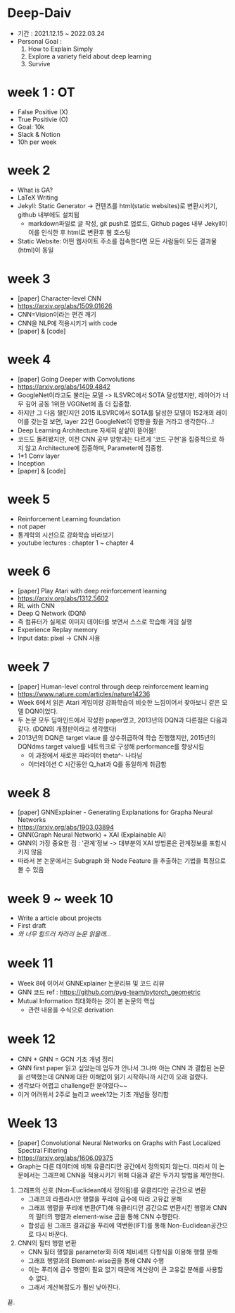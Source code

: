 # Deep-Daiv

- 기간 : 2021.12.15 ~ 2022.03.24
- Personal Goal : 
  1. How to Explain Simply 
  2. Explore a variety field about deep learning
  3. Survive

# week 1 : OT
- False Positive (X)
- True Positivie (O)
- Goal: 10k
- Slack & Notion
- 10h per week

# week 2
- What is GA?
- LaTeX Writing
- Jekyll: Static Generator -> 컨텐츠를 html(static websites)로 변환시키기, github 내부에도 설치됨
  - markdown파일로 글 작성, git push로 업로드, Github pages 내부 Jekyll이 이를 인식한 후 html로 변환후 웹 호스팅  
- Static Website: 어떤 웹사이트 주소를 접속한다면 모든 사람들이 모든 결과물(html)이 동일

# week 3
- [paper] Character-level CNN
- https://arxiv.org/abs/1509.01626
- CNN=Vision이라는 편견 깨기 
- CNN을 NLP에 적용시키기 with code
- [paper] & [code]

# week 4
- [paper] Going Deeper with Convolutions
- https://arxiv.org/abs/1409.4842
- GoogleNet이라고도 불리는 모델 -> ILSVRC에서 SOTA 달성했지만, 레이어가 너무 깊어 공동 1위한 VGGNet에 좀 더 집중함.
- 하지만 그 다음 챌린지인 2015 ILSVRC에서 SOTA를 달성한 모델이 152개의 레이어를 갖는걸 보면, layer 22인 GoogleNet이 영향을 줬을 거라고 생각한다...!
- Deep Learning Architecture 자세히 샅샅이 뜯어봄! 
- 코드도 돌려봤지만, 이전 CNN 공부 방향과는 다르게 '코드 구현'을 집중적으로 하지 않고 Architecture에 집중하며, Parameter에 집중함.
- 1\*1 Conv layer
- Inception
- [paper] & [code]

# week 5
- Reinforcement Learning foundation
- not paper
- 통계학의 시선으로 강화학습 바라보기
- youtube lectures : chapter 1 ~ chapter 4

# week 6
- [paper] Play Atari with deep reinforcement learning
- https://arxiv.org/abs/1312.5602
- RL with CNN
- Deep Q Network (DQN)
- 즉 컴퓨터가 실제로 이미지 데이터를 보면서 스스로 학습해 게임 실행 
- Experience Replay memory
- Input data: pixel -> CNN 사용


# week 7
- [paper] Human-level control through deep reinforcement learning
- https://www.nature.com/articles/nature14236
- Week 6에서 읽은 Atari 게임이랑 강화학습이 비슷한 느낌이어서 찾아보니 같은 모델 DQN이었다.
- 두 논문 모두 딥마인드에서 작성한 paper였고, 2013년의 DQN과 다른점은 다음과 같다. (DQN의 개정판이라고 생각했다)
- 2013년의 DQN은 target vlaue 를 상수취급하여 학습 진행했지만, 2015년의 DQNdms target value를 네트워크로 구성해 performance를 향상시킴
  - 이 과정에서 새로운 파라미터 theta^- 나타남
  - 이터레이션 C 시간동안 Q_hat과 Q를 동일하게 취급함
 

# week 8
- [paper] GNNExplainer - Generating Explanations for Grapha Neural Networks
- https://arxiv.org/abs/1903.03894
- GNN(Graph Neural Network) + XAI (Explainable AI)
- GNN의 가장 중요한 점 : '관계'정보 -> 대부분의 XAI 방법론은 관계정보를 포함시키지 않음
- 따라서 본 논문에서는 Subgraph 와 Node Feature 을 추출하는 기법을 특징으로 볼 수 있음

# week 9 ~ week 10
- Write a article about projects
- First draft
- *와 너무 힘드러 차라리 논문 읽을래...*

# week 11
- Week 8에 이어서 GNNExplainer 논문리뷰 및 코드 리뷰
- GNN 코드 ref : https://github.com/pyg-team/pytorch_geometric
- Mutual Information 최대화하는 것이 본 논문의 핵심
  - 관련 내용을 수식으로 derivation 

# week 12
- CNN + GNN = GCN 기초 개념 정리 
- GNN first paper 읽고 싶었는데 엄두가 안나서 그나마 아는 CNN 과 결합된 논문을 선택했는데 GNN에 대한 이해없이 읽기 시작하니까 시간이 오래 걸렸다.
- 생각보다 어렵고 challenge한 분야였다~~
- 이거 어려워서 2주로 늘리고 week12는 기초 개념들 정리함

# Week 13
- [paper] Convolutional Neural Networks on Graphs with Fast Localized Spectral Filtering
- https://arxiv.org/abs/1606.09375
- Graph는 다른 데이터에 비해 유클리디안 공간에서 정의되지 않는다. 따라서 이 논문에서는 그래프에 CNN을 적용시키기 위해 다음과 같은 두가지 방법을 제안한다.
1. 그래프의 신호 (Non-Euclidean에서 정의됨)를 유클리디안 공간으로 변환
    - 그래프의 라플라시안 행렬을 푸리에 급수에 따라 고유값 분해 
    - 그래프 행렬을 푸리에 변환(FT)해 유클리디안 공간으로 변환시킨 행렬과 CNN의 필터의 행렬과 element-wise 곱을 통해 CNN 수행한다.
    - 합성곱 된 그래프 결과값을 푸리에 역변환(IFT)를 통해 Non-Euclidean공간으로 다시 바꾼다.
2. CNN의 필터 행렬 변환
    - CNN 필터 행렬을 parameter화 하여 체비셰프 다항식을 이용해 행렬 분해
    - 그래프 행렬과의 Element-wise곱을 통해 CNN 수행
    - 이는 푸리에 급수 행렬이 필요 없기 때문에 계산량이 큰 고유값 분해를 사용할 수 없다.
    - 그래서 계산복잡도가 훨씬 낮아진다.

끝.
